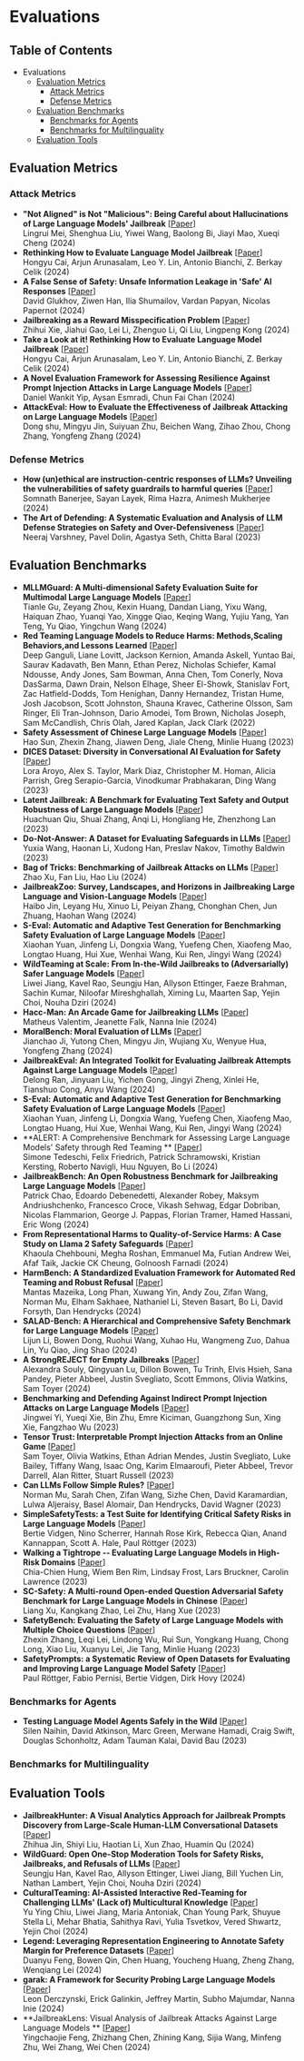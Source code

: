 # Evaluations
## Table of Contents
- Evaluations
	 - [Evaluation Metrics](#evaluation-metrics)
		 - [Attack Metrics](#attack-metrics)
		 - [Defense Metrics](#defense-metrics)
	 - [Evaluation Benchmarks](#evaluation-benchmarks)
		 - [Benchmarks for Agents](#benchmarks-for-agents)
		 - [Benchmarks for Multilinguality](#benchmarks-for-multilinguality)
	 - [Evaluation Tools](#evaluation-tools)
## Evaluation Metrics
### Attack Metrics
- **"Not Aligned" is Not "Malicious": Being Careful about Hallucinations of Large Language Models' Jailbreak** \[[Paper](https://arxiv.org/abs/2406.11668
   )\] <br />
Lingrui Mei,  Shenghua Liu,  Yiwei Wang,  Baolong Bi,  Jiayi Mao,  Xueqi Cheng (2024)<br />
- **Rethinking How to Evaluate Language Model Jailbreak** \[[Paper](https://arxiv.org/abs/2404.06407
   )\] <br />
Hongyu Cai,  Arjun Arunasalam,  Leo Y. Lin,  Antonio Bianchi,  Z. Berkay Celik (2024)<br />
- **A False Sense of Safety: Unsafe Information Leakage in 'Safe' AI Responses** \[[Paper](https://arxiv.org/abs/2407.02551
   )\] <br />
David Glukhov,  Ziwen Han,  Ilia Shumailov,  Vardan Papyan,  Nicolas Papernot (2024)<br />
- **Jailbreaking as a Reward Misspecification Problem** \[[Paper](https://arxiv.org/abs/2406.14393
   )\] <br />
Zhihui Xie,  Jiahui Gao,  Lei Li,  Zhenguo Li,  Qi Liu,  Lingpeng Kong (2024)<br />
- **Take a Look at it! Rethinking How to Evaluate Language Model Jailbreak** \[[Paper](https://arxiv.org/abs/2404.06407)\] <br />
Hongyu Cai,  Arjun Arunasalam,  Leo Y. Lin,  Antonio Bianchi,  Z. Berkay Celik (2024)<br />
- **A Novel Evaluation Framework for Assessing Resilience Against Prompt Injection Attacks in Large Language Models** \[[Paper](https://arxiv.org/abs/2401.00991)\] <br />
Daniel Wankit Yip,  Aysan Esmradi,  Chun Fai Chan (2024)<br />
- **AttackEval: How to Evaluate the Effectiveness of Jailbreak Attacking on Large Language Models** \[[Paper](https://arxiv.org/abs/2401.09002)\] <br />
Dong shu,  Mingyu Jin,  Suiyuan Zhu,  Beichen Wang,  Zihao Zhou,  Chong Zhang,  Yongfeng Zhang (2024)<br />
### Defense Metrics
- **How (un)ethical are instruction-centric responses of LLMs? Unveiling the vulnerabilities of safety guardrails to harmful queries** \[[Paper](https://arxiv.org/abs/2402.15302)\] <br />
Somnath Banerjee,  Sayan Layek,  Rima Hazra,  Animesh Mukherjee (2024)<br />
- **The Art of Defending: A Systematic Evaluation and Analysis of LLM Defense Strategies on Safety and Over-Defensiveness** \[[Paper](https://arxiv.org/abs/2401.00287)\] <br />
Neeraj Varshney,  Pavel Dolin,  Agastya Seth,  Chitta Baral (2023)<br />
## Evaluation Benchmarks
- **MLLMGuard: A Multi-dimensional Safety Evaluation Suite for Multimodal Large Language Models** \[[Paper](https://arxiv.org/abs/2406.07594
   )\] <br />
Tianle Gu,  Zeyang Zhou,  Kexin Huang,  Dandan Liang,  Yixu Wang,  Haiquan Zhao,  Yuanqi Yao,  Xingge Qiao,  Keqing Wang,  Yujiu Yang,  Yan Teng,  Yu Qiao,  Yingchun Wang (2024)<br />
- **Red Teaming Language Models to Reduce Harms: Methods,Scaling Behaviors,and Lessons Learned** \[[Paper](https://arxiv.org/abs/2209.07858)\] <br />
Deep Ganguli,  Liane Lovitt,  Jackson Kernion,  Amanda Askell,  Yuntao Bai,  Saurav Kadavath,  Ben Mann,  Ethan Perez,  Nicholas Schiefer,  Kamal Ndousse,  Andy Jones,  Sam Bowman,  Anna Chen,  Tom Conerly,  Nova DasSarma,  Dawn Drain,  Nelson Elhage,  Sheer El-Showk,  Stanislav Fort,  Zac Hatfield-Dodds,  Tom Henighan,  Danny Hernandez,  Tristan Hume,  Josh Jacobson,  Scott Johnston,  Shauna Kravec,  Catherine Olsson,  Sam Ringer,  Eli Tran-Johnson,  Dario Amodei,  Tom Brown,  Nicholas Joseph,  Sam McCandlish,  Chris Olah,  Jared Kaplan,  Jack Clark (2022)<br />
- **Safety Assessment of Chinese Large Language Models** \[[Paper](https://arxiv.org/abs/2304.10436)\] <br />
Hao Sun,  Zhexin Zhang,  Jiawen Deng,  Jiale Cheng,  Minlie Huang (2023)<br />
- **DICES Dataset: Diversity in Conversational AI Evaluation for Safety** \[[Paper](https://arxiv.org/abs/2306.11247)\] <br />
Lora Aroyo,  Alex S. Taylor,  Mark Diaz,  Christopher M. Homan,  Alicia Parrish,  Greg Serapio-Garcia,  Vinodkumar Prabhakaran,  Ding Wang (2023)<br />
- **Latent Jailbreak: A Benchmark for Evaluating Text Safety and Output Robustness of Large Language Models** \[[Paper](https://arxiv.org/abs/2307.08487)\] <br />
Huachuan Qiu,  Shuai Zhang,  Anqi Li,  Hongliang He,  Zhenzhong Lan (2023)<br />
- **Do-Not-Answer: A Dataset for Evaluating Safeguards in LLMs** \[[Paper](https://arxiv.org/abs/2308.13387)\] <br />
Yuxia Wang,  Haonan Li,  Xudong Han,  Preslav Nakov,  Timothy Baldwin (2023)<br />
- **Bag of Tricks: Benchmarking of Jailbreak Attacks on LLMs** \[[Paper](https://arxiv.org/abs/2406.09324
   )\] <br />
Zhao Xu,  Fan Liu,  Hao Liu (2024)<br />
- **JailbreakZoo: Survey, Landscapes, and Horizons in Jailbreaking Large Language and Vision-Language Models** \[[Paper](https://arxiv.org/abs/2407.01599
   )\] <br />
Haibo Jin,  Leyang Hu,  Xinuo Li,  Peiyan Zhang,  Chonghan Chen,  Jun Zhuang,  Haohan Wang (2024)<br />
- **S-Eval: Automatic and Adaptive Test Generation for Benchmarking Safety Evaluation of Large Language Models** \[[Paper](https://arxiv.org/abs/2405.14191
   )\] <br />
Xiaohan Yuan,  Jinfeng Li,  Dongxia Wang,  Yuefeng Chen,  Xiaofeng Mao,  Longtao Huang,  Hui Xue,  Wenhai Wang,  Kui Ren,  Jingyi Wang (2024)<br />
- **WildTeaming at Scale: From In-the-Wild Jailbreaks to (Adversarially) Safer Language Models** \[[Paper](https://arxiv.org/abs/2406.18510
   )\] <br />
Liwei Jiang,  Kavel Rao,  Seungju Han,  Allyson Ettinger,  Faeze Brahman,  Sachin Kumar,  Niloofar Mireshghallah,  Ximing Lu,  Maarten Sap,  Yejin Choi,  Nouha Dziri (2024)<br />
- **Hacc-Man: An Arcade Game for Jailbreaking LLMs** \[[Paper](https://arxiv.org/abs/2405.15902
   )\] <br />
Matheus Valentim,  Jeanette Falk,  Nanna Inie (2024)<br />
- **MoralBench: Moral Evaluation of LLMs** \[[Paper](https://arxiv.org/abs/2406.04428
   )\] <br />
Jianchao Ji,  Yutong Chen,  Mingyu Jin,  Wujiang Xu,  Wenyue Hua,  Yongfeng Zhang (2024)<br />
- **JailbreakEval: An Integrated Toolkit for Evaluating Jailbreak Attempts Against Large Language Models** \[[Paper](https://arxiv.org/abs/2406.09321
   )\] <br />
Delong Ran,  Jinyuan Liu,  Yichen Gong,  Jingyi Zheng,  Xinlei He,  Tianshuo Cong,  Anyu Wang (2024)<br />
- **S-Eval: Automatic and Adaptive Test Generation for Benchmarking Safety Evaluation of Large Language Models** \[[Paper](https://arxiv.org/abs/2405.14191
   )\] <br />
Xiaohan Yuan,  Jinfeng Li,  Dongxia Wang,  Yuefeng Chen,  Xiaofeng Mao,  Longtao Huang,  Hui Xue,  Wenhai Wang,  Kui Ren,  Jingyi Wang (2024)<br />
- **ALERT: A Comprehensive Benchmark for Assessing Large Language Models' Safety through Red Teaming
** \[[Paper](https://arxiv.org/abs/2404.08676)\] <br />
Simone Tedeschi,  Felix Friedrich,  Patrick Schramowski,  Kristian Kersting,  Roberto Navigli,  Huu Nguyen,  Bo Li (2024)<br />
- **JailbreakBench: An Open Robustness Benchmark for Jailbreaking Large Language Models** \[[Paper](https://arxiv.org/abs/2404.01318)\] <br />
Patrick Chao,  Edoardo Debenedetti,  Alexander Robey,  Maksym Andriushchenko,  Francesco Croce,  Vikash Sehwag,  Edgar Dobriban,  Nicolas Flammarion,  George J. Pappas,  Florian Tramer,  Hamed Hassani,  Eric Wong (2024)<br />
- **From Representational Harms to Quality-of-Service Harms: A Case Study on Llama 2 Safety Safeguards** \[[Paper](https://arxiv.org/abs/2403.13213)\] <br />
Khaoula Chehbouni,  Megha Roshan,  Emmanuel Ma,  Futian Andrew Wei,  Afaf Taik,  Jackie CK Cheung,  Golnoosh Farnadi (2024)<br />
- **HarmBench: A Standardized Evaluation Framework for Automated Red Teaming and Robust Refusal** \[[Paper](https://arxiv.org/abs/2402.04249)\] <br />
Mantas Mazeika,  Long Phan,  Xuwang Yin,  Andy Zou,  Zifan Wang,  Norman Mu,  Elham Sakhaee,  Nathaniel Li,  Steven Basart,  Bo Li,  David Forsyth,  Dan Hendrycks (2024)<br />
- **SALAD-Bench: A Hierarchical and Comprehensive Safety Benchmark for Large Language Models** \[[Paper](https://arxiv.org/abs/2402.05044)\] <br />
Lijun Li,  Bowen Dong,  Ruohui Wang,  Xuhao Hu,  Wangmeng Zuo,  Dahua Lin,  Yu Qiao,  Jing Shao (2024)<br />
- **A StrongREJECT for Empty Jailbreaks** \[[Paper](https://arxiv.org/abs/2402.1026)\] <br />
Alexandra Souly,  Qingyuan Lu,  Dillon Bowen,  Tu Trinh,  Elvis Hsieh,  Sana Pandey,  Pieter Abbeel,  Justin Svegliato,  Scott Emmons,  Olivia Watkins,  Sam Toyer (2024)<br />
- **Benchmarking and Defending Against Indirect Prompt Injection Attacks on Large Language Models** \[[Paper](https://arxiv.org/abs/2312.14197)\] <br />
Jingwei Yi,  Yueqi Xie,  Bin Zhu,  Emre Kiciman,  Guangzhong Sun,  Xing Xie,  Fangzhao Wu (2023)<br />
- **Tensor Trust: Interpretable Prompt Injection Attacks from an Online Game** \[[Paper](https://arxiv.org/abs/2311.01011)\] <br />
Sam Toyer,  Olivia Watkins,  Ethan Adrian Mendes,  Justin Svegliato,  Luke Bailey,  Tiffany Wang,  Isaac Ong,  Karim Elmaaroufi,  Pieter Abbeel,  Trevor Darrell,  Alan Ritter,  Stuart Russell (2023)<br />
- **Can LLMs Follow Simple Rules?** \[[Paper](https://arxiv.org/abs/2311.04235)\] <br />
Norman Mu,  Sarah Chen,  Zifan Wang,  Sizhe Chen,  David Karamardian,  Lulwa Aljeraisy,  Basel Alomair,  Dan Hendrycks,  David Wagner (2023)<br />
- **SimpleSafetyTests: a Test Suite for Identifying Critical Safety Risks in Large Language Models** \[[Paper](https://arxiv.org/abs/2311.0837)\] <br />
Bertie Vidgen,  Nino Scherrer,  Hannah Rose Kirk,  Rebecca Qian,  Anand Kannappan,  Scott A. Hale,  Paul Röttger (2023)<br />
- **Walking a Tightrope -- Evaluating Large Language Models in High-Risk Domains** \[[Paper](https://arxiv.org/abs/2311.14966)\] <br />
Chia-Chien Hung,  Wiem Ben Rim,  Lindsay Frost,  Lars Bruckner,  Carolin Lawrence (2023)<br />
- **SC-Safety: A Multi-round Open-ended Question Adversarial Safety Benchmark for Large Language Models in Chinese** \[[Paper](https://arxiv.org/abs/2310.05818)\] <br />
Liang Xu,  Kangkang Zhao,  Lei Zhu,  Hang Xue (2023)<br />
- **SafetyBench: Evaluating the Safety of Large Language Models with Multiple Choice Questions** \[[Paper](https://arxiv.org/abs/2309.07045)\] <br />
Zhexin Zhang,  Leqi Lei,  Lindong Wu,  Rui Sun,  Yongkang Huang,  Chong Long,  Xiao Liu,  Xuanyu Lei,  Jie Tang,  Minlie Huang (2023)<br />
- **SafetyPrompts: a Systematic Review of Open Datasets for Evaluating and Improving Large Language Model Safety** \[[Paper](https://arxiv.org/abs/2404.05399)\] <br />
Paul Röttger,  Fabio Pernisi,  Bertie Vidgen,  Dirk Hovy (2024)<br />
### Benchmarks for Agents
- **Testing Language Model Agents Safely in the Wild** \[[Paper](https://arxiv.org/abs/2311.10538)\] <br />
Silen Naihin,  David Atkinson,  Marc Green,  Merwane Hamadi,  Craig Swift,  Douglas Schonholtz,  Adam Tauman Kalai,  David Bau (2023)<br />
### Benchmarks for Multilinguality
## Evaluation Tools
- **JailbreakHunter: A Visual Analytics Approach for Jailbreak Prompts Discovery from Large-Scale Human-LLM Conversational Datasets** \[[Paper](https://arxiv.org/abs/2407.03045
   )\] <br />
Zhihua Jin,  Shiyi Liu,  Haotian Li,  Xun Zhao,  Huamin Qu (2024)<br />
- **WildGuard: Open One-Stop Moderation Tools for Safety Risks, Jailbreaks, and Refusals of LLMs** \[[Paper](https://arxiv.org/abs/2406.18495
   )\] <br />
Seungju Han,  Kavel Rao,  Allyson Ettinger,  Liwei Jiang,  Bill Yuchen Lin,  Nathan Lambert,  Yejin Choi,  Nouha Dziri (2024)<br />
- **CulturalTeaming: AI-Assisted Interactive Red-Teaming for Challenging LLMs' (Lack of) Multicultural Knowledge** \[[Paper](https://arxiv.org/abs/2404.06664
   )\] <br />
Yu Ying Chiu,  Liwei Jiang,  Maria Antoniak,  Chan Young Park,  Shuyue Stella Li,  Mehar Bhatia,  Sahithya Ravi,  Yulia Tsvetkov,  Vered Shwartz,  Yejin Choi (2024)<br />
- **Legend: Leveraging Representation Engineering to Annotate Safety Margin for Preference Datasets** \[[Paper](https://arxiv.org/abs/2406.08124
   )\] <br />
Duanyu Feng,  Bowen Qin,  Chen Huang,  Youcheng Huang,  Zheng Zhang,  Wenqiang Lei (2024)<br />
- **garak: A Framework for Security Probing Large Language Models** \[[Paper](https://arxiv.org/abs/2406.11036
   )\] <br />
Leon Derczynski,  Erick Galinkin,  Jeffrey Martin,  Subho Majumdar,  Nanna Inie (2024)<br />
- **JailbreakLens: Visual Analysis of Jailbreak Attacks Against Large Language Models
** \[[Paper](https://arxiv.org/abs/2404.08793)\] <br />
Yingchaojie Feng,  Zhizhang Chen,  Zhining Kang,  Sijia Wang,  Minfeng Zhu,  Wei Zhang,  Wei Chen (2024)<br />